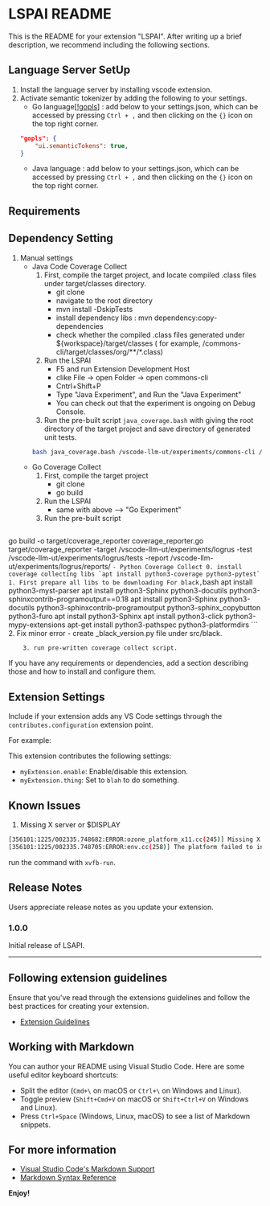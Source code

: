 # LSPAI README

This is the README for your extension "LSPAI". After writing up a brief description, we recommend including the following sections.

## Language Server SetUp

1. Install the language server by installing vscode extension.
2. Activate semantic tokenizer by adding the following to your settings.
   - Go language[[!gopls](https://github.com/golang/vscode-go/wiki/settings)] : add below to your settings.json, which can be accessed by pressing `Ctrl + ,` and then clicking on the `{}` icon on the top right corner.
	```json
    "gopls": {
		"ui.semanticTokens": true,
	}
    ```
    - Java language : add below to your settings.json, which can be accessed by pressing `Ctrl + ,` and then clicking on the `{}` icon on the top right corner.


## Requirements

## Dependency Setting

1. Manual settings
    - Java Code Coverage Collect
        1. First, compile the target project, and locate compiled .class files under target/classes directory.
            - git clone
            - navigate to the root directory
            - mvn install -DskipTests
            - install dependency libs : mvn dependency:copy-dependencies
            - check whether the compiled .class files generated under ${workspace}/target/classes ( for example, /commons-cli/target/classes/org/**/*.class)
        2. Run the LSPAI
            - F5 and run Extension Development Host
            - clike File -> open Folder -> open commons-cli
            - Cntrl+Shift+P
            - Type "Java Experiment", and Run the "Java Experiment"
            - You can check out that the experiment is ongoing on Debug Console.
        3. Run the pre-built script `java_coverage.bash` with giving the root directory of the target project and save directory of generated unit tests.
        ```bash
        bash java_coverage.bash /vscode-llm-ut/experiments/commons-cli /vscode-llm-ut/temp/results_12_22_2024__20_46_22/naive_gpt-4o-mini
        ```
    - Go Coverage Collect
        1. First, compile the target project
            - git clone
            - go build
        2. Run the LSPAI
            - same with above --> "Go Experiment"
        3. Run the pre-built script
        ```bash
go build -o target/coverage_reporter coverage_reporter.go
target/coverage_reporter -target /vscode-llm-ut/experiments/logrus -test /vscode-llm-ut/experiments/logrus/tests -report /vscode-llm-ut/experiments/logrus/reports/
        ```
    - Python Coverage Collect
    0. install coverage collecting libs `apt install python3-coverage python3-pytest`
        1. First prepare all libs to be downloading
            For black,
            ```bash
            apt install python3-myst-parser
            apt install python3-Sphinx python3-docutils python3-sphinxcontrib-programoutput==0.18
            apt install python3-Sphinx python3-docutils python3-sphinxcontrib-programoutput python3-sphinx_copybutton python3-furo
            apt install python3-Sphinx
            apt install python3-click python3-mypy-extensions
            apt-get install python3-pathspec python3-platformdirs
            ```
        2. Fix minor error
            - create _black_version.py file under src/black. 

        3. run pre-written coverage collect script.
If you have any requirements or dependencies, add a section describing those and how to install and configure them.

## Extension Settings

Include if your extension adds any VS Code settings through the `contributes.configuration` extension point.

For example:

This extension contributes the following settings:

* `myExtension.enable`: Enable/disable this extension.
* `myExtension.thing`: Set to `blah` to do something.

## Known Issues

1. Missing X server or $DISPLAY
```bash
[356101:1225/002335.748682:ERROR:ozone_platform_x11.cc(245)] Missing X server or $DISPLAY
[356101:1225/002335.748705:ERROR:env.cc(258)] The platform failed to initialize.  Exiting.
```
run the command with `xvfb-run`.


## Release Notes

Users appreciate release notes as you update your extension.

### 1.0.0

Initial release of LSAPI.

---

## Following extension guidelines

Ensure that you've read through the extensions guidelines and follow the best practices for creating your extension.

* [Extension Guidelines](https://code.visualstudio.com/api/references/extension-guidelines)

## Working with Markdown

You can author your README using Visual Studio Code. Here are some useful editor keyboard shortcuts:

* Split the editor (`Cmd+\` on macOS or `Ctrl+\` on Windows and Linux).
* Toggle preview (`Shift+Cmd+V` on macOS or `Shift+Ctrl+V` on Windows and Linux).
* Press `Ctrl+Space` (Windows, Linux, macOS) to see a list of Markdown snippets.

## For more information

* [Visual Studio Code's Markdown Support](http://code.visualstudio.com/docs/languages/markdown)
* [Markdown Syntax Reference](https://help.github.com/articles/markdown-basics/)

**Enjoy!**
